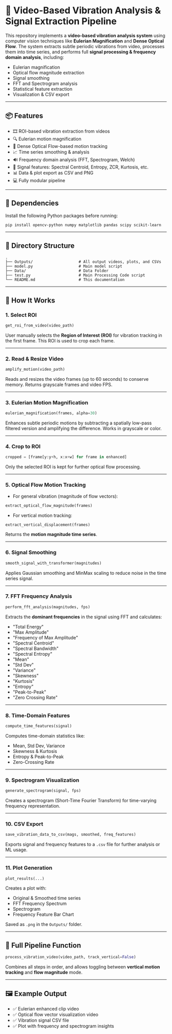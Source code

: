 # 🎥 Video-Based Vibration Analysis & Signal Extraction Pipeline

This repository implements a **video-based vibration analysis system** using computer vision techniques like **Eulerian Magnification** and **Dense Optical Flow**. The system extracts subtle periodic vibrations from video, processes them into time series, and performs full **signal processing & frequency domain analysis**, including:

- Eulerian magnification
- Optical flow magnitude extraction
- Signal smoothing
- FFT and Spectrogram analysis
- Statistical feature extraction
- Visualization & CSV export

---

## 📦 Features

- 🎞 ROI-based vibration extraction from videos
- 🔍 Eulerian motion magnification
- 🔁 Dense Optical Flow-based motion tracking
- 📈 Time series smoothing & analysis
- 🔊 Frequency domain analysis (FFT, Spectrogram, Welch)
- 🧠 Signal features: Spectral Centroid, Entropy, ZCR, Kurtosis, etc.
- 📊 Data & plot export as CSV and PNG
- 💻 Fully modular pipeline

---

## 🧰 Dependencies

Install the following Python packages before running:

```bash
pip install opencv-python numpy matplotlib pandas scipy scikit-learn
```

---

## 📁 Directory Structure

```
.
├── Outputs/                    # All output videos, plots, and CSVs
├── model.py                    # Main model script
├── Data/                       # Data Folder
├── test.py                     # Main Processing Code script
└── README.md                   # This documentation
```

---

## 🚀 How It Works

### 1. Select ROI

```python
get_roi_from_video(video_path)
```
User manually selects the **Region of Interest (ROI)** for vibration tracking in the first frame. This ROI is used to crop each frame.

---

### 2. Read & Resize Video

```python
amplify_motion(video_path)
```
Reads and resizes the video frames (up to 60 seconds) to conserve memory. Returns grayscale frames and video FPS.

---

### 3. Eulerian Motion Magnification

```python
eulerian_magnification(frames, alpha=30)
```
Enhances subtle periodic motions by subtracting a spatially low-pass filtered version and amplifying the difference. Works in grayscale or color.

---

### 4. Crop to ROI

```python
cropped = [frame[y:y+h, x:x+w] for frame in enhanced]
```
Only the selected ROI is kept for further optical flow processing.

---

### 5. Optical Flow Motion Tracking

- For general vibration (magnitude of flow vectors):

```python
extract_optical_flow_magnitude(frames)
```

- For vertical motion tracking:

```python
extract_vertical_displacement(frames)
```

Returns the **motion magnitude time series**.

---

### 6. Signal Smoothing

```python
smooth_signal_with_transformer(magnitudes)
```

Applies Gaussian smoothing and MinMax scaling to reduce noise in the time series signal.

---

### 7. FFT Frequency Analysis

```python
perform_fft_analysis(magnitudes, fps)
```

Extracts the **dominant frequencies** in the signal using FFT and calculates:
  
  - "Total Energy"
  - "Max Amplitude"
  - "Frequency of Max Amplitude"
  - "Spectral Centroid"
  - "Spectral Bandwidth"
  - "Spectral Entropy"
  - "Mean"
  - "Std Dev"
  - "Variance"
  - "Skewness"
  - "Kurtosis"
  - "Entropy"
  - "Peak-to-Peak"
  - "Zero Crossing Rate"

---

### 8. Time-Domain Features

```python
compute_time_features(signal)
```

Computes time-domain statistics like:

- Mean, Std Dev, Variance
- Skewness & Kurtosis
- Entropy & Peak-to-Peak
- Zero-Crossing Rate

---

### 9. Spectrogram Visualization

```python
generate_spectrogram(signal, fps)
```

Creates a spectrogram (Short-Time Fourier Transform) for time-varying frequency representation.

---

### 10. CSV Export

```python
save_vibration_data_to_csv(mags, smoothed, freq_features)
```

Exports signal and frequency features to a `.csv` file for further analysis or ML usage.

---

### 11. Plot Generation

```python
plot_results(...)
```

Creates a plot with:

- Original & Smoothed time series
- FFT Frequency Spectrum
- Spectrogram
- Frequency Feature Bar Chart

Saved as `.png` in the `Outputs/` folder.

---

## 🧪 Full Pipeline Function

```python
process_vibration_video(video_path, track_vertical=False)
```

Combines all steps in order, and allows toggling between **vertical motion tracking** and **flow magnitude** mode.

---

## 🖼 Example Output

- ✅ Eulerian enhanced clip video
- ✅ Optical flow vector visualization video
- ✅ Vibration signal CSV file
- ✅ Plot with frequency and spectrogram insights
